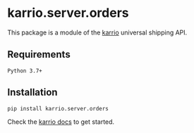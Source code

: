 # karrio.server.orders

This package is a module of the [karrio](https://pypi.org/project/karrio.server) universal shipping API.

## Requirements

`Python 3.7+`

## Installation

```bash
pip install karrio.server.orders
```

Check the [karrio docs](https://docs.karrio.io) to get started.
